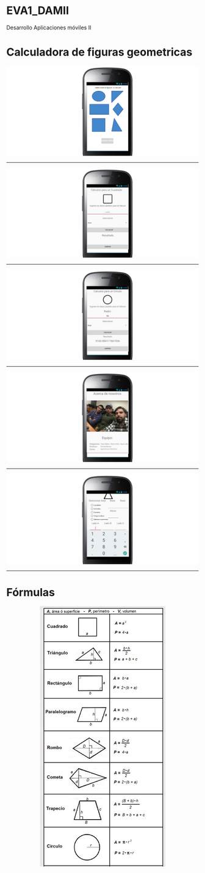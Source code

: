 # EVA1_DAMII
Desarrollo Aplicaciones móviles II

<!DOCTYPE html>
<html>
  <head>
    <meta charset="utf-8">
    <title>Mi pagina de prueba</title>
  </head>
  <body>
    <h1>Calculadora de figuras geometricas</h1>
    <div align="center">
      <img src="mockup1.png" alt="portada">
    </div>
    <hr>
    <div align="center">
      <img src="mockup2.png" alt="portada">
    </div>
    <hr>
    <div align="center">
      <img src="mockup3.png" alt="portada">
    </div>
    <hr>
    <div align="center">
      <img src="mockup4.png" alt="portada">
    </div>
    <hr>
    <div align="center">
      <img src="mockup5.png" alt="portada">
    </div>
  </body>
  <hr>
  <h1>Fórmulas</h1>
    <div align="center">
      <img src="formulas.png" alt="portada">
    </div>
</html>
